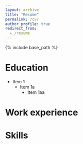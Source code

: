 ```yaml
---
layout: archive
title: "Resume"
permalink: /cv/
author_profile: true
redirect_from:
  - /resume
---
```


{% include base_path %}

Education
======
* Item 1
    * Item 1a
        * Item 1aa

Work experience
======

Skills
======